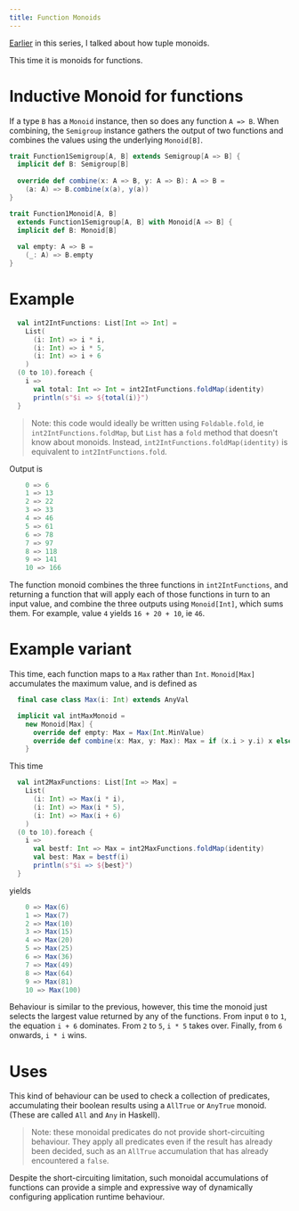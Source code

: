 ```yaml
---
title: Function Monoids 
---
```


[Earlier](https://leigh-perry.github.io/posts/2019-10-25-monoids-singlepass.html)
in this series, I talked about how tuple monoids.

This time it is monoids for functions. 

# Inductive Monoid for functions

If a type `B` has a `Monoid` instance, then so does any function `A => B`.
When combining, the `Semigroup` instance gathers the output of two functions
and combines the values using the underlying `Monoid[B]`.
```scala
trait Function1Semigroup[A, B] extends Semigroup[A => B] {
  implicit def B: Semigroup[B]
 
  override def combine(x: A => B, y: A => B): A => B =
    (a: A) => B.combine(x(a), y(a))
}

trait Function1Monoid[A, B]
  extends Function1Semigroup[A, B] with Monoid[A => B] {
  implicit def B: Monoid[B]
 
  val empty: A => B =
    (_: A) => B.empty
}
```

# Example

```scala
  val int2IntFunctions: List[Int => Int] =
    List(
      (i: Int) => i * i,
      (i: Int) => i * 5,
      (i: Int) => i + 6
    )
  (0 to 10).foreach {
    i =>
      val total: Int => Int = int2IntFunctions.foldMap(identity)
      println(s"$i => ${total(i)}")
  }
```

> Note: this code would ideally be written using `Foldable.fold`, ie
> `int2IntFunctions.foldMap`, but `List` has a `fold` method that doesn't
> know about monoids. Instead, `int2IntFunctions.foldMap(identity)` 
> is equivalent to `int2IntFunctions.fold`.

Output is
```scala
    0 => 6
    1 => 13
    2 => 22
    3 => 33
    4 => 46
    5 => 61
    6 => 78
    7 => 97
    8 => 118
    9 => 141
    10 => 166
```

The function monoid combines the three functions in `int2IntFunctions`, 
and returning a function that will apply each of those functions in turn
to an input value, and combine the three outputs using `Monoid[Int]`, which sums them.
For example, value `4` yields `16 + 20 + 10`, ie `46`.

# Example variant

This time, each function maps to a `Max` rather than `Int`.
`Monoid[Max]` accumulates the maximum value, and is defined as
```scala
  final case class Max(i: Int) extends AnyVal

  implicit val intMaxMonoid =
    new Monoid[Max] {
      override def empty: Max = Max(Int.MinValue)
      override def combine(x: Max, y: Max): Max = if (x.i > y.i) x else y
    }
```

This time
```scala
  val int2MaxFunctions: List[Int => Max] =
    List(
      (i: Int) => Max(i * i),
      (i: Int) => Max(i * 5),
      (i: Int) => Max(i + 6)
    )
  (0 to 10).foreach {
    i =>
      val bestf: Int => Max = int2MaxFunctions.foldMap(identity)
      val best: Max = bestf(i)
      println(s"$i => ${best}")
  }
```
yields
```scala
    0 => Max(6)
    1 => Max(7)
    2 => Max(10)
    3 => Max(15)
    4 => Max(20)
    5 => Max(25)
    6 => Max(36)
    7 => Max(49)
    8 => Max(64)
    9 => Max(81)
    10 => Max(100)
```

Behaviour is similar to the previous, however, this time the monoid
just selects the largest value returned by any of the functions.
From input `0` to `1`, the equation `i + 6` dominates. 
From `2` to `5`, `i * 5` takes over.
Finally, from `6` onwards, `i * i` wins.

# Uses

This kind of behaviour can be used to check a collection of predicates,
accumulating their boolean results using a `AllTrue` or `AnyTrue` monoid.
(These are called `All` and `Any` in Haskell).

> Note: these monoidal predicates do not provide short-circuiting behaviour.
> They apply all predicates even if the result has already been decided, such
> as an `AllTrue` accumulation that has already encountered a `false`.

Despite the short-circuiting limitation, such monoidal accumulations of 
functions can provide a simple and expressive way of dynamically configuring 
application runtime behaviour.